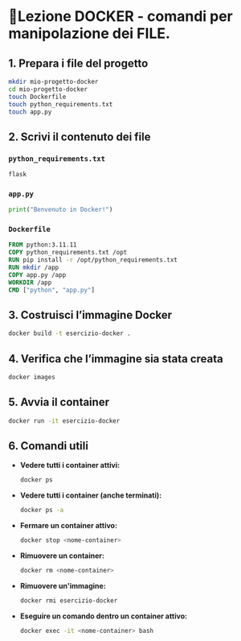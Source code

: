 # 🐳Lezione DOCKER - comandi per manipolazione dei FILE.


## 1. Prepara i file del progetto

```bash
mkdir mio-progetto-docker
cd mio-progetto-docker
touch Dockerfile
touch python_requirements.txt
touch app.py
```

## 2. Scrivi il contenuto dei file

### `python_requirements.txt`

```txt
flask
```

### `app.py`

```python
print("Benvenuto in Docker!")
```

### `Dockerfile`

```Dockerfile
FROM python:3.11.11
COPY python_requirements.txt /opt
RUN pip install -r /opt/python_requirements.txt
RUN mkdir /app
COPY app.py /app
WORKDIR /app
CMD ["python", "app.py"]
```

##  3. Costruisci l’immagine Docker

```bash
docker build -t esercizio-docker .
```

##  4. Verifica che l’immagine sia stata creata

```bash
docker images
```

##  5. Avvia il container

```bash
docker run -it esercizio-docker
```

##  6. Comandi utili

- **Vedere tutti i container attivi:**
  ```bash
  docker ps
  ```

- **Vedere tutti i container (anche terminati):**
  ```bash
  docker ps -a
  ```

- **Fermare un container attivo:**
  ```bash
  docker stop <nome-container>
  ```

- **Rimuovere un container:**
  ```bash
  docker rm <nome-container>
  ```

- **Rimuovere un'immagine:**
  ```bash
  docker rmi esercizio-docker
  ```

- **Eseguire un comando dentro un container attivo:**
  ```bash
  docker exec -it <nome-container> bash
  ```